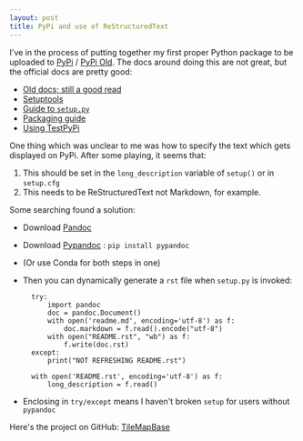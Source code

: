```yaml
---
layout: post
title: PyPi and use of ReStructuredText
---
```


I've in the process of putting together my first proper Python package to be uploaded to [PyPi](https://pypi.org/) / [PyPi Old](https://pypi.python.org/pypi).
The docs around doing this are not great, but the official docs are pretty good:

- [Old docs; still a good read](https://docs.python.org/3.6/distutils/index.html)
- [Setuptools](https://setuptools.readthedocs.io/en/latest/)
- [Guide to `setup.py`](https://setuptools.readthedocs.io/en/latest/setuptools.html)
- [Packaging guide](https://packaging.python.org/tutorials/distributing-packages/)
- [Using TestPyPi](https://packaging.python.org/guides/using-testpypi/)

<!--more-->

One thing which was unclear to me was how to specify the text which gets displayed on PyPi.  After some playing, it seems that:

1. This should be set in the `long_description` variable of `setup()` or in `setup.cfg`
2. This needs to be ReStructuredText not Markdown, for example.

Some searching found a solution:

- Download [Pandoc](https://pandoc.org/)
- Download [Pypandoc](https://pypi.python.org/pypi/pypandoc) : `pip install pypandoc`
- (Or use Conda for both steps in one)
- Then you can dynamically generate a `rst` file when `setup.py` is invoked:

        try:
            import pandoc
            doc = pandoc.Document()
            with open('readme.md', encoding='utf-8') as f:
                doc.markdown = f.read().encode("utf-8")
            with open("README.rst", "wb") as f:
                f.write(doc.rst)
        except:
            print("NOT REFRESHING README.rst")

        with open('README.rst', encoding='utf-8') as f:
            long_description = f.read()

- Enclosing in `try/except` means I haven't broken `setup` for users without `pypandoc`



Here's the project on GitHub: [TileMapBase](https://github.com/MatthewDaws/TileMapBase)



